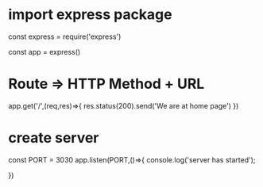 # import express package

const express = require('express')

const app = express()

# Route => HTTP Method + URL

app.get('/',(req,res)=>{
   res.status(200).send('We are at home page')
})

# create server

const PORT = 3030
app.listen(PORT,()=>{
    console.log('server has started');
    
})